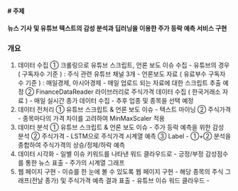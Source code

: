 ####  # 주제

####  **뉴스 기사 및 유튜브 텍스트의 감성 분석과**  **딥러닝을 이용한 주가 등락 예측 서비스 구현**  



### 개요

1. 데이터 수집      ① 크롤링으로 유튜브 스크립트,   언론 보도 이슈 수집      - 유튜브의 경우 ( 구독자수 기준 ) : 주식 관련 유튜브 채널   3개      - 언론보도 자료 ( 유료부수 구독자 수 기준 ) : 매일경제, 아시아경제      - 매일 업로드 되는 자료에 대한 스크립트 추출 예정      ② FinanceDataReader 라이브러리로 주식가격 데이터 수집 ( 한국거래소 자료 )      - 매일 실시간 종가 데이터 수집      - 추후 업종 및 종목을 선택 예정          
2.  데이터 전처리      ① 유튜브 스크립트 & 언론 보도 이슈      - 텍스트 마이닝      ② 주식가격      - 종목마다의 가격 차이를 고려하여 MinMaxScaler 적용    
3.  데이터 분석      ① 유튜브 스크립트 & 언론 보도 이슈      -    주가 등락 예측을 위한 감성 분석         ② 주식가격      - LSTM으로 주식가격 시계열 예측              ③ Label      - ①+② 분석을 종합하여 주식가격의 상승/정체/하락 예측  
4. 데이터 시각화      - 일별 이슈 키워드를 나타낸 워드 클라우드로      - 긍정/부정 감성점수를 통한 뉴스 표출      - 주가의 시계열 그래프     
5. 웹 페이지 구현      - 이슈를 한 눈에 볼 수 있도록 웹 페이지 구현      - 해당 종목의 주식 그래프(전날 종가) 및 주식가격 예측 결과 표출      - 유튜브 이슈 워드 클라우드   -   